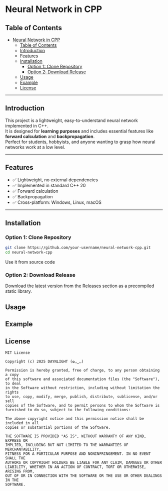 # <b>Neural Network in CPP</b>

## Table of Contents
- [Neural Network in CPP](#neural-network-in-cpp)
  - [Table of Contents](#table-of-contents)
  - [Introduction](#introduction)
  - [Features](#features)
  - [Installation](#installation)
    - [Option 1: Clone Repository](#option-1-clone-repository)
    - [Option 2: Download Release](#option-2-download-release)
  - [Usage](#usage)
  - [Example](#example)
  - [License](#license)

---

## Introduction

This project is a lightweight, easy-to-understand neural network implemented in C++.  
It is designed for **learning purposes** and includes essential features like **forward calculation** and **backpropagation**.  
Perfect for students, hobbyists, and anyone wanting to grasp how neural networks work at a low level.

---

## Features

- ✅ Lightweight, no external dependencies  
- ✅ Implemented in standard C++ 20
- ✅ Forward calculation 
- ✅ Backpropagation
- ✅ Cross-platform: Windows, Linux, macOS  

---

## Installation

### Option 1: Clone Repository

```bash
git clone https://github.com/your-username/neural-network-cpp.git
cd neural-network-cpp
```
Use it from source code

### Option 2: Download Release
Download the latest version from the Releases section as a precompiled static library.

## Usage

## Example

## License
```
MIT License

Copyright (c) 2025 DAYNLIGHT (✿◡‿◡)

Permission is hereby granted, free of charge, to any person obtaining a copy
of this software and associated documentation files (the "Software"), to deal
in the Software without restriction, including without limitation the rights
to use, copy, modify, merge, publish, distribute, sublicense, and/or sell
copies of the Software, and to permit persons to whom the Software is
furnished to do so, subject to the following conditions:

The above copyright notice and this permission notice shall be included in all
copies or substantial portions of the Software.

THE SOFTWARE IS PROVIDED "AS IS", WITHOUT WARRANTY OF ANY KIND, EXPRESS OR
IMPLIED, INCLUDING BUT NOT LIMITED TO THE WARRANTIES OF MERCHANTABILITY,
FITNESS FOR A PARTICULAR PURPOSE AND NONINFRINGEMENT. IN NO EVENT SHALL THE
AUTHORS OR COPYRIGHT HOLDERS BE LIABLE FOR ANY CLAIM, DAMAGES OR OTHER
LIABILITY, WHETHER IN AN ACTION OF CONTRACT, TORT OR OTHERWISE, ARISING FROM,
OUT OF OR IN CONNECTION WITH THE SOFTWARE OR THE USE OR OTHER DEALINGS IN THE
SOFTWARE.
```